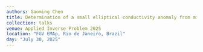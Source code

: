 ```yaml
---
authors: Gaoming Chen
title: Determination of a small elliptical conductivity anomaly from minimal and optimal boundary measurements
collection: talks
venue: Applied Inverse Problem 2025
location: "FGV EMAp, Rio de Janeiro, Brazil"
day: "July 30, 2025"
---
```


